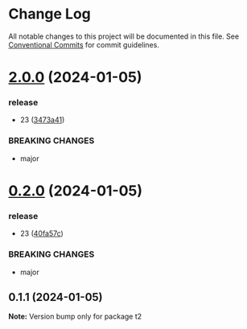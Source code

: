 # Change Log

All notable changes to this project will be documented in this file.
See [Conventional Commits](https://conventionalcommits.org) for commit guidelines.

# [2.0.0](https://github.com/plume-LJ/learn-lerna/compare/t2@1.0.0...t2@2.0.0) (2024-01-05)


### release

* 23 ([3473a41](https://github.com/plume-LJ/learn-lerna/commit/3473a4156ea51688542a43a8f121b78fc2aa50ef))


### BREAKING CHANGES

* major





# [0.2.0](https://github.com/plume-LJ/learn-lerna/compare/t2@0.1.1...t2@0.2.0) (2024-01-05)


### release

* 23 ([40fa57c](https://github.com/plume-LJ/learn-lerna/commit/40fa57ca0e5d2d666a3f9ecf40949e84dfad9e51))


### BREAKING CHANGES

* major





## 0.1.1 (2024-01-05)

**Note:** Version bump only for package t2
